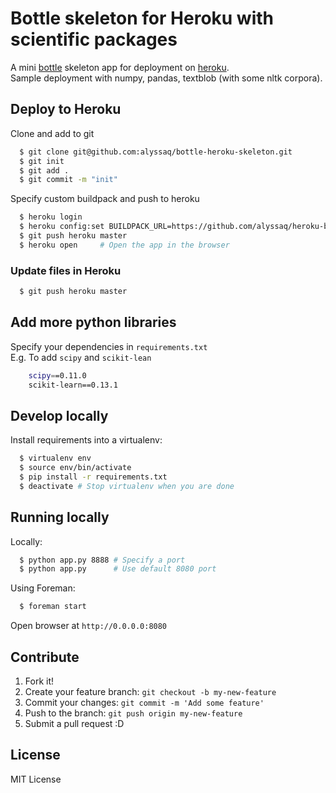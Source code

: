# Bottle skeleton for Heroku with scientific packages

A mini [bottle](http://bottlepy.org/) skeleton app for deployment on [heroku](http://heroku.com).    
Sample deployment with numpy, pandas, textblob (with some nltk corpora).

## Deploy to Heroku
Clone and add to git
```sh
  $ git clone git@github.com:alyssaq/bottle-heroku-skeleton.git
  $ git init
  $ git add .
  $ git commit -m "init"
```
Specify custom buildpack and push to heroku
```sh
  $ heroku login
  $ heroku config:set BUILDPACK_URL=https://github.com/alyssaq/heroku-buildpack-python-sklearn
  $ git push heroku master
  $ heroku open     # Open the app in the browser
```

### Update files in Heroku
```sh
  $ git push heroku master
```

## Add more python libraries
Specify your dependencies in `requirements.txt`    
E.g. To add `scipy` and `scikit-lean`
```sh  
    scipy==0.11.0
    scikit-learn==0.13.1
 ```   
## Develop locally

Install requirements into a virtualenv:

```sh
  $ virtualenv env
  $ source env/bin/activate
  $ pip install -r requirements.txt
  $ deactivate # Stop virtualenv when you are done
```

## Running locally

Locally:

```sh
  $ python app.py 8888 # Specify a port
  $ python app.py      # Use default 8080 port
```

Using Foreman:
```sh
  $ foreman start
```
Open browser at `http://0.0.0.0:8080`

## Contribute
1. Fork it!
2. Create your feature branch: `git checkout -b my-new-feature`
3. Commit your changes: `git commit -m 'Add some feature'`
4. Push to the branch: `git push origin my-new-feature`
5. Submit a pull request :D

## License
MIT License